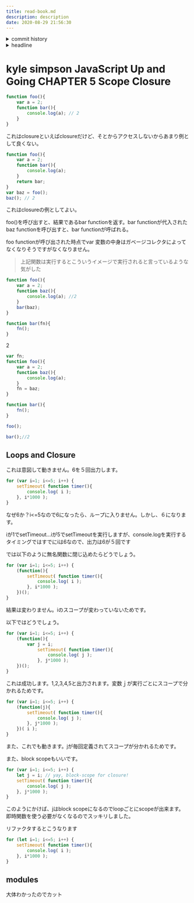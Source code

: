 ```yaml
---
title: read-book.md
description: description
date: 2020-08-29 21:56:30
---
```

<!-- history area start -->
<details><summary>commit history</summary><div><ol>

</ol></div></details>
<!-- history area end -->
<!-- toc area start -->
<details><summary>headline</summary><div>
<!-- START doctoc generated TOC please keep comment here to allow auto update -->
<!-- DON'T EDIT THIS SECTION, INSTEAD RE-RUN doctoc TO UPDATE -->


- [kyle simpson JavaScript Up and Going CHAPTER 5 Scope Closure](#kyle-simpson-javascript-up-and-going-chapter-5-scope-closure)
  - [Loops and Closure](#loops-and-closure)
  - [modules](#modules)

<!-- END doctoc generated TOC please keep comment here to allow auto update -->

</div></details>

<!-- toc area end -->
# kyle simpson JavaScript Up and Going CHAPTER 5 Scope Closure

```javascript
function foo(){
	var a = 2;
	function bar(){
		console.log(a); // 2
	}
}
```

これはclosureといえばclosureだけど、そとからアクセスしないからあまり例として良くない。

```javascript
function foo(){
	var a = 2;
	function bar(){
		console.log(a);
	}
	return bar;
}
var baz = foo();
baz(); // 2
```

これはclosureの例としてよい。

foo()を呼び出すと、結果であるbar functionを返す。bar functionが代入されたbaz functionを呼び出すと、bar functionが呼ばれる。

foo functionが呼び出された時点でvar 変数の中身はガベージコレクタによってなくなりそうですがなくなりません。

> 上記関数は実行するとこういうイメージで実行されると言っているような気がした

```javascript
function foo(){
	var a = 2;
	function baz(){
		console.log(a); //2
	}
	bar(baz);
}

function bar(fn){
	fn();
}
```

2

```javascript
var fn;
function foo(){
	var a = 2;
	function baz(){
		console.log(a);
	}
	fn = baz;
}

function bar(){
	fn();
}

foo();

bar();//2
```

## Loops and Closure
これは意図して動きません。6を５回出力します。

```javascript
for (var i=1; i<=5; i++) {
	setTimeout( function timer(){
		console.log( i );
	}, i*1000 );
}
```
なぜ6か？i<=5なので6になったら、ループに入りません。しかし、６になります。

iが1でsetTimeout...iが5でsetTimeoutを実行しますが、console.logを実行するタイミングではすでにiは6なので、出力は6が５回です

では以下のように無名関数に閉じ込めたらどうでしょう。

```javascript
for (var i=1; i<=5; i++) {
	(function(){
		setTimeout( function timer(){
			console.log( i );
		}, i*1000 );
	})();
}
```

結果は変わりません。iのスコープが変わっていないためです。

以下ではどうでしょう。

```javascript
for (var i=1; i<=5; i++) {
	(function(){
		var j = i;
			setTimeout( function timer(){
				console.log( j );
			}, j*1000 );
	})();
}
```

これは成功します。1,2,3,4,5と出力されます。変数ｊが実行ごとにスコープで分かれるためです。

```javascript
for (var i=1; i<=5; i++) {
	(function(j){
		setTimeout( function timer(){
			console.log( j );
		}, j*1000 );
	})( i );
}
```

また、これでも動きます。jが毎回定義されてスコープが分かれるためです。

また、block scopeもいいです。

```javascript
for (var i=1; i<=5; i++) {
	let j = i; // yay, block-scope for closure!
	setTimeout( function timer(){
		console.log( j );
	}, j*1000 );
}
```

このようにかけば、jはblock scopeになるのでloopごとにscopeが出来ます。
即時関数を使う必要がなくなるのでスッキリしました。

リファクタするとこうなります

```javascript
for (let i=1; i<=5; i++) {
	setTimeout( function timer(){
		console.log( i );
	}, i*1000 );
}
```

## modules
大体わかったのでカット
